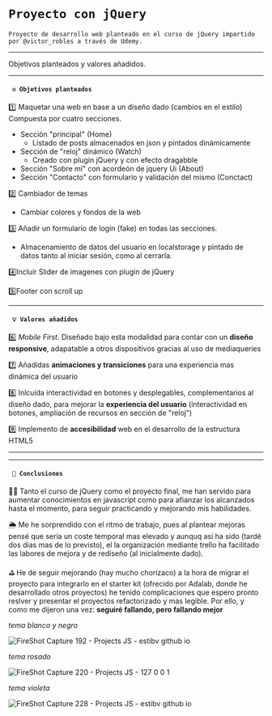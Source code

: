 # `Proyecto con jQuery`

`Proyecto de desarrollo web planteado en el curso de jQuery impartido por @victor_robles a través de Udemy.`

---

Objetivos planteados y valores añadidos.

---

#### ` ⚙️ Objetivos planteados`

1️⃣ Maquetar una web en base a un diseño dado (cambios en el estilo)
Compuesta por cuatro secciones.

- Sección "principal" (Home)
  - Listado de posts almacenados en json y pintados dinámicamente
- Sección de "reloj" dinámico (Watch)
  - Creado con plugin jQuery y con efecto dragabble
- Sección "Sobre mí" con acordeón de jquery Ui (About)
- Sección "Contacto" con formulario y validación del mismo (Conctact)

2️⃣ Cambiador de temas

- Cambiar colores y fondos de la web

3️⃣ Añadir un formulario de login (fake) en todas las secciones.

- Almacenamiento de datos del usuario en localstorage y pintado de datos tanto al iniciar sesión, como al cerrarla.

4️⃣Incluir Slider de imagenes con plugin de jQuery

5️⃣Footer con scroll up

---

#### ` 💡 Valores añadidos`

6️⃣ _Mobile First_. Diseñado bajo esta modalidad para contar con un **diseño responsive**, adapatable a otros dispositivos gracias al uso de mediaqueries

7️⃣ Añadidas **animaciones y transiciones** para una experiencia mas dinámica del usuario

8️⃣ Inlcuída interactividad en botones y desplegables, complementarios al diseño dado, para mejorar la **experiencia del usuario** (interactividad en botones, ampliación de recursos en sección de "reloj")

9️⃣ Implemento de **accesibilidad** web en el desarrollo de la estructura HTML5

---

---

#### ` 🧩 Conclusiones`

🏋🏽 Tanto el curso de jQuery como el proyecto final, me han servido para aumentar conocimientos en javascript como para afianzar los alcanzados hasta el momento, para seguir practicando y mejorando mis habilidades.

🌦 Me he sorprendido con el ritmo de trabajo, pues al plantear mejoras pensé que sería un coste temporal mas elevado y aunquq así ha sido (tardé dos dias mas de lo previsto), el la organización mediante trello ha facilitado las labores de mejora y de rediseño (al inicialmente dado).

⛳️ He de seguir mejorando (hay mucho chorizaco) a la hora de migrar el proyecto para integrarlo en el starter kit (ofrecido por Adalab, donde he desarrollado otros proyectos) he tenido complicaciones que espero pronto reslver y presentar el proyectos refactorizado y mas legible. Por ello, y como me dijeron una vez:
**seguiré fallando, pero fallando mejor**

_tema blanco y negro_

![FireShot Capture 192 - Projects JS - estibv github io](https://user-images.githubusercontent.com/70572595/107121522-3a264580-6893-11eb-826c-4457ce1e0be6.png)

_tema rosado_

![FireShot Capture 220 - Projects JS - 127 0 0 1](https://user-images.githubusercontent.com/70572595/107121599-98532880-6893-11eb-989a-b4fb23fd6766.png)

_tema violeta_

![FireShot Capture 228 - Projects JS - estibv github io](https://user-images.githubusercontent.com/70572595/107121644-e49e6880-6893-11eb-993a-679ca28135b6.png)
